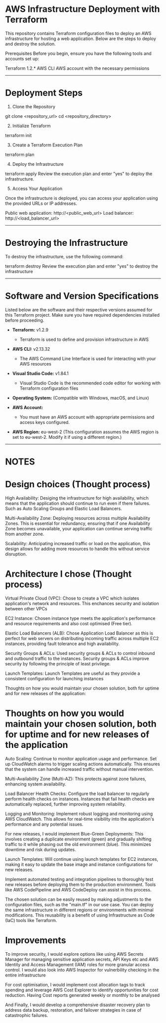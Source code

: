 # AWS Infrastructure Deployment with Terraform

This repository contains Terraform configuration files to deploy an AWS infrastructure for hosting a web application. Below are the steps to deploy and destroy the solution.

Prerequisites
Before you begin, ensure you have the following tools and accounts set up:

Terraform 1.2.*
AWS CLI
AWS account with the necessary permissions

------------------------------------------------------------------------------------------------------------------------------------

# Deployment Steps

1. Clone the Repository

git clone <repository_url>
cd <repository_directory>

2. Initialize Terraform

terraform init

3. Create a Terraform Execution Plan

terraform plan

4. Deploy the Infrastructure

terraform apply
Review the execution plan and enter "yes" to deploy the infrastructure.

5. Access Your Application

Once the infrastructure is deployed, you can access your application using the provided URLs or IP addresses.

Public web application: http://<public_web_url>
Load balancer: http://<load_balancer_url>

------------------------------------------------------------------------------------------------------------------------------------

# Destroying the Infrastructure

To destroy the infrastructure, use the following command:

terraform destroy
Review the execution plan and enter "yes" to destroy the infrastructure

--------------------------------------------------------------------------------------------------------------------------------------

# Software and Version Specifications

Listed below are the software and their respective versions assumed for this Terraform project. Make sure you have required dependencies installed before proceeding.

- **Terraform:** v1.2.9
  - Terraform is used to define and provision infrastructure in AWS

- **AWS CLI:** v2.13.32
  - The AWS Command Line Interface is used for interacting with your AWS resources

- **Visual Studio Code:** v1.84.1
  - Visual Studio Code is the recommended code editor for working with Terraform configuration files

- **Operating System:** (Compatible with Windows, macOS, and Linux)

- **AWS Account:**
  - You must have an AWS account with appropriate permissions and access keys configured.

- **AWS Region:** eu-west-2 (This configuration assumes the AWS region is set to eu-west-2. Modify it if using a different region.)


---------------------------------------------------------------------------------------------------------------------------------------

# NOTES

# Design choices (Thought process)

High Availability: Desiging the infrastructure for high availability, which means that the application should continue to run even if there failures. Such as Auto Scaling Groups and Elastic Load Balancers.

Multi-Availability Zone: Deploying resources across multiple Availability Zones. This is essential for redundancy, ensuring that if one Availability Zone becomes unavailable, your application can continue serving traffic from another zone.

Scalability: Anticipating increased traffic or load on the application, this design allows for adding more resources to handle this without service disruption.


# Architecture I chose (Thought process)

Virtual Private Cloud (VPC): Chose to create a VPC which isolates application's network and resources. This enchances security and isolation between other VPCs

EC2 Instance: Chosen instance type meets the application's performance and resource requirements and also cost optimised (Free tier).

Elastic Load Balancers (ALB): Chose Application Load Balancer as this is perfect for web servers on distributing incoming traffic across multiple EC2 instances, providing fault tolerance and high availability.

Security Groups & ACLs: Used security groups & ACLs to control inbound and outbound traffic to the instances. Security groups & ACLs improve security by following the principle of least privilege.

Launch Templates: Launch Templates are useful as they provide a consistent configuration for launching instances

Thoughts on how you would maintain your chosen solution, both for uptime and for new releases of the application:


# Thoughts on how you would maintain your chosen solution, both for uptime and for new releases of the application

Auto Scaling: Continue to monitor application usage and performance. Set up CloudWatch alarms to trigger scaling actions automatically. This ensures that the system can handle increased traffic without manual intervention.

Multi-Availability Zone (Multi-AZ): This protects against zone failures, enhancing system availability.

Load Balancer Health Checks: Configure the load balancer to regularly perform health checks on instances. Instances that fail health checks are automatically replaced, further improving system reliability.

Logging and Monitoring: Implement robust logging and monitoring using AWS CloudWatch. This allows for real-time visibility into the application's performance and any potential issues.

For new releases, I would implement Blue-Green Deployments: This involves creating a duplicate environment (green) and gradually shifting traffic to it while phasing out the old environment (blue). This minimizes downtime and risk during updates.

Launch Templates: Will continue using launch templates for EC2 instances, making it easy to update the base image and instance configurations for new releases.

Implement automated testing and integration pipelines to thoroughly test new releases before deploying them to the production environment. Tools like AWS CodePipeline and AWS CodeDeploy can assist in this process.

The chosen solution can be easily reused by making adjustments to the configuration files, such as the "main.tf" in our use case. You can deploy the same infrastructure in different regions or environments with minimal modifications. This reusability is a benefit of using Infrastructure as Code (IaC) tools like Terraform.


# Improvements

To improve security, I would explore options like using AWS Secrets Manager for managing sensitive application secrets, API Keys etc and AWS Identity and Access Management (IAM) roles for more granular access control. I would also look into AWS Inspector for vulnerbility checking in the entire infrastructure

For cost optimisation, I would implement cost allocation tags to track spending and leverage AWS Cost Explorer to identify opportunities for cost reduction. Having Cost reports generated weekly or monthly to be analysed

And Finally, I would develop a comprehensive disaster recovery plan to address data backup, restoration, and failover strategies in case of catastrophic failures.
